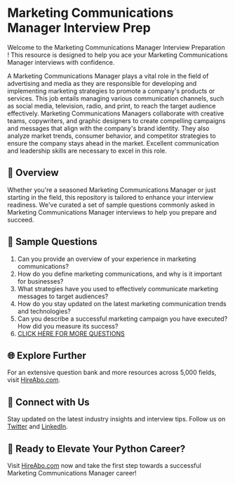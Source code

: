 # Marketing Communications Manager Interview Prep

Welcome to the Marketing Communications Manager Interview Preparation ! This resource is designed to help you ace your Marketing Communications Manager interviews with confidence.

A Marketing Communications Manager plays a vital role in the field of advertising and media as they are responsible for developing and implementing marketing strategies to promote a company's products or services. This job entails managing various communication channels, such as social media, television, radio, and print, to reach the target audience effectively. Marketing Communications Managers collaborate with creative teams, copywriters, and graphic designers to create compelling campaigns and messages that align with the company's brand identity. They also analyze market trends, consumer behavior, and competitor strategies to ensure the company stays ahead in the market. Excellent communication and leadership skills are necessary to excel in this role.

## 🚀 Overview

Whether you're a seasoned Marketing Communications Manager or just starting in the field, this repository is tailored to enhance your interview readiness. We've curated a set of sample questions commonly asked in Marketing Communications Manager interviews to help you prepare and succeed.

## 📝 Sample Questions

1. Can you provide an overview of your experience in marketing communications?
2. How do you define marketing communications, and why is it important for businesses?
3. What strategies have you used to effectively communicate marketing messages to target audiences?
4. How do you stay updated on the latest marketing communication trends and technologies?
5. Can you describe a successful marketing campaign you have executed? How did you measure its success?
6. [CLICK HERE FOR MORE QUESTIONS](https://hireabo.com/job/8_3_41/Marketing%20Communications%20Manager)

## 🌐 Explore Further

For an extensive question bank and more resources across 5,000 fields, visit [HireAbo.com](https://www.hireabo.com).

## 📱 Connect with Us

Stay updated on the latest industry insights and interview tips. Follow us on [Twitter](https://twitter.com/hireabo) and [LinkedIn](https://www.linkedin.com/in/hire-abo-3609972a8/).

## 🚀 Ready to Elevate Your Python Career?

Visit [HireAbo.com](https://www.hireabo.com) now and take the first step towards a successful Marketing Communications Manager career!